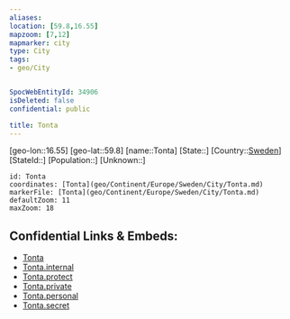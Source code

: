 ```yaml
---
aliases: 
location: [59.8,16.55]
mapzoom: [7,12] 
mapmarker: city 
type: City
tags:
- geo/City


SpocWebEntityId: 34906
isDeleted: false
confidential: public

title: Tonta
---
```

[geo-lon::16.55]
[geo-lat::59.8]
[name::Tonta]
[State::]
[Country::[Sweden](geo/Continent/Europe/Sweden.md)]
[StateId::]
[Population::]
[Unknown::]


```leaflet
id: Tonta
coordinates: [Tonta](geo/Continent/Europe/Sweden/City/Tonta.md)
markerFile: [Tonta](geo/Continent/Europe/Sweden/City/Tonta.md)
defaultZoom: 11 
maxZoom: 18
```


## Confidential Links & Embeds: 
- [Tonta](../../../../../../_public/geo/Continent/Europe/Sweden/City/Tonta.md) 
- [Tonta.internal](../../../../../../_internal/geo/Continent/Europe/Sweden/City/Tonta.internal.md) 
- [Tonta.protect](../../../../../../_protect/geo/Continent/Europe/Sweden/City/Tonta.protect.md) 
- [Tonta.private](../../../../../../_private/geo/Continent/Europe/Sweden/City/Tonta.private.md) 
- [Tonta.personal](../../../../../../_personal/geo/Continent/Europe/Sweden/City/Tonta.personal.md) 
- [Tonta.secret](../../../../../../_secret/geo/Continent/Europe/Sweden/City/Tonta.secret.md) 
